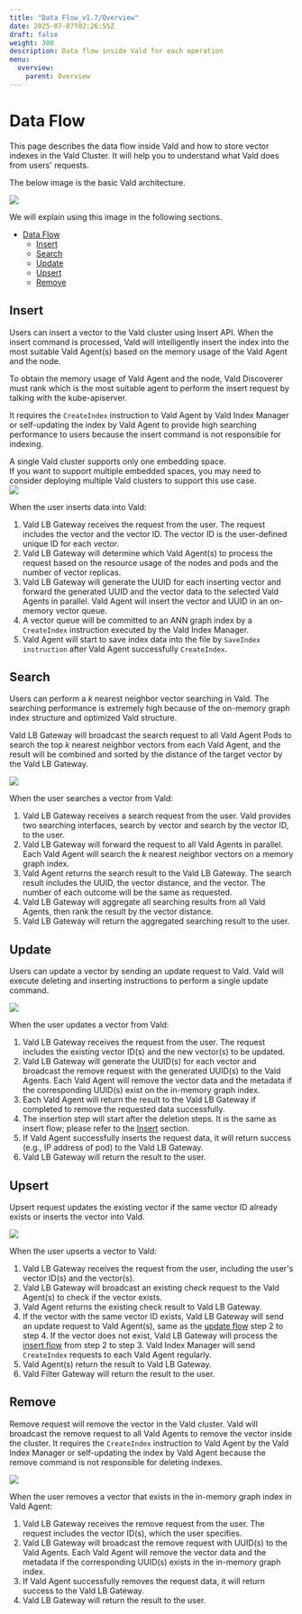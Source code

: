 ```yaml
---
title: "Data Flow_v1.7/Overview"
date: 2025-07-07T02:26:55Z
draft: false
weight: 300
description: Data flow inside Vald for each operation
menu:
  overview:
    parent: Overview
---
```


# Data Flow

This page describes the data flow inside Vald and how to store vector indexes in the Vald Cluster.
It will help you to understand what Vald does from users' requests.

The below image is the basic Vald architecture.

<img src="/images/v1.7/overview/vald_basic_architecture.svg" />

We will explain using this image in the following sections.

- [Data Flow](#data-flow)
  - [Insert](#insert)
  - [Search](#search)
  - [Update](#update)
  - [Upsert](#upsert)
  - [Remove](#remove)

## Insert

Users can insert a vector to the Vald cluster using Insert API. When the insert command is processed, Vald will intelligently insert the index into the most suitable Vald Agent(s) based on the memory usage of the Vald Agent and the node.

To obtain the memory usage of Vald Agent and the node, Vald Discoverer must rank which is the most suitable agent to perform the insert request by talking with the kube-apiserver.

It requires the `CreateIndex` instruction to Vald Agent by Vald Index Manager or self-updating the index by Vald Agent to provide high searching performance to users because the insert command is not responsible for indexing.

<div class="warn">
A single Vald cluster supports only one embedding space.<BR>
If you want to support multiple embedded spaces, you may need to consider deploying multiple Vald clusters to support this use case.
</div>

<img src="/images/v1.7/overview/insert_flow.svg" />

When the user inserts data into Vald:

1. Vald LB Gateway receives the request from the user. The request includes the vector and the vector ID. The vector ID is the user-defined unique ID for each vector.
2. Vald LB Gateway will determine which Vald Agent(s) to process the request based on the resource usage of the nodes and pods and the number of vector replicas.
3. Vald LB Gateway will generate the UUID for each inserting vector and forward the generated UUID and the vector data to the selected Vald Agents in parallel. Vald Agent will insert the vector and UUID in an on-memory vector queue.
4. A vector queue will be committed to an ANN graph index by a `CreateIndex` instruction executed by the Vald Index Manager.
5. Vald Agent will start to save index data into the file by `SaveIndex instruction` after Vald Agent successfully `CreateIndex`.

## Search

Users can perform a _k_ nearest neighbor vector searching in Vald. The searching performance is extremely high because of the on-memory graph index structure and optimized Vald structure.

Vald LB Gateway will broadcast the search request to all Vald Agent Pods to search the top _k_ nearest neighbor vectors from each Vald Agent, and the result will be combined and sorted by the distance of the target vector by the Vald LB Gateway.

<img src="/images/v1.7/overview/search_flow.svg" />

When the user searches a vector from Vald:

1. Vald LB Gateway receives a search request from the user. Vald provides two searching interfaces, search by vector and search by the vector ID, to the user.
2. Vald LB Gateway will forward the request to all Vald Agents in parallel. Each Vald Agent will search the _k_ nearest neighbor vectors on a memory graph index.
3. Vald Agent returns the search result to the Vald LB Gateway. The search result includes the UUID, the vector distance, and the vector. The number of each outcome will be the same as requested.
4. Vald LB Gateway will aggregate all searching results from all Vald Agents, then rank the result by the vector distance.
5. Vald LB Gateway will return the aggregated searching result to the user.

## Update

Users can update a vector by sending an update request to Vald.
Vald will execute deleting and inserting instructions to perform a single update command.

<img src="/images/v1.7/overview/update_flow.svg" />

When the user updates a vector from Vald:

1. Vald LB Gateway receives the request from the user. The request includes the existing vector ID(s) and the new vector(s) to be updated.
2. Vald LB Gateway will generate the UUID(s) for each vector and broadcast the remove request with the generated UUID(s) to the Vald Agents. Each Vald Agent will remove the vector data and the metadata if the corresponding UUID(s) exist on the in-memory graph index.
3. Each Vald Agent will return the result to the Vald LB Gateway if completed to remove the requested data successfully.
4. The insertion step will start after the deletion steps. It is the same as insert flow; please refer to the [Insert](#insert) section.
5. If Vald Agent successfully inserts the request data, it will return success (e.g., IP address of pod) to the Vald LB Gateway.
6. Vald LB Gateway will return the result to the user.

## Upsert

Upsert request updates the existing vector if the same vector ID already exists or inserts the vector into Vald.

<img src="/images/v1.7/overview/upsert_flow.svg" />

When the user upserts a vector to Vald:

1. Vald LB Gateway receives the request from the user, including the user's vector ID(s) and the vector(s).
2. Vald LB Gateway will broadcast an existing check request to the Vald Agent(s) to check if the vector exists.
3. Vald Agent returns the existing check result to Vald LB Gateway.
4. If the vector with the same vector ID exists, Vald LB Gateway will send an update request to Vald Agent(s), same as the [update flow](#update) step 2 to step 4. If the vector does not exist, Vald LB Gateway will process the [insert flow](#insert) from step 2 to step 3. Vald Index Manager will send `CreateIndex` requests to each Vald Agent regularly.
5. Vald Agent(s) return the result to Vald LB Gateway.
6. Vald Filter Gateway will return the result to the user.

## Remove

Remove request will remove the vector in the Vald cluster.
Vald will broadcast the remove request to all Vald Agents to remove the vector inside the cluster.
It requires the `CreateIndex` instruction to Vald Agent by the Vald Index Manager or self-updating the index by Vald Agent because the remove command is not responsible for deleting indexes.

<img src="/images/v1.7/overview/remove_flow.svg" />

When the user removes a vector that exists in the in-memory graph index in Vald Agent:

1. Vald LB Gateway receives the remove request from the user. The request includes the vector ID(s), which the user specifies.
2. Vald LB Gateway will broadcast the remove request with UUID(s) to the Vald Agents. Each Vald Agent will remove the vector data and the metadata if the corresponding UUID(s) exists in the in-memory graph index.
3. If Vald Agent successfully removes the request data, it will return success to the Vald LB Gateway.
4. Vald LB Gateway will return the result to the user.
